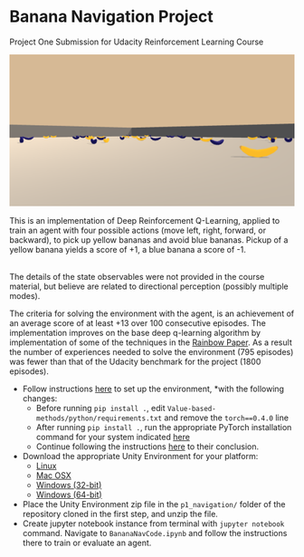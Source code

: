 # Banana Navigation Project
Project One Submission for Udacity Reinforcement Learning Course<br>

![Screenshot of banana environment](doc/BannerImage.png)<br>

This is an implementation of Deep Reinforcement Q-Learning, applied to train an agent with four possible actions (move left, right, forward, or backward), to pick up yellow bananas and avoid blue bananas.  Pickup of a yellow banana yields a score of +1, a blue banana a score of -1.<br><br>

The details of the state observables were not provided in the course material, but believe are related to directional perception (possibly multiple modes).

The criteria for solving the environment with the agent, is an achievement of an average score of at least +13 over 100 consecutive episodes.  The implementation improves on the base deep q-learning algorithm by implementation of some of the techniques in the [Rainbow Paper](https://arxiv.org/abs/1710.02298).  As a result the number of experiences needed to solve the environment (795 episodes) was fewer than that of the Udacity benchmark for the project (1800 episodes).

+ Follow instructions [here](https://github.com/udacity/Value-based-methods#dependencies) to set up the environment, *with the following changes:
  - Before running `pip install .`, edit `Value-based-methods/python/requirements.txt` and remove the `torch==0.4.0` line
  - After running `pip install .`, run the appropriate PyTorch installation command for your system indicated [here](https://pytorch.org/get-started/locally/)
  - Continue following the instructions [here](https://github.com/udacity/Value-based-methods#dependencies) to their conclusion.
+ Download the appropriate Unity Environment for your platform:
  - [Linux](https://s3-us-west-1.amazonaws.com/udacity-drlnd/P1/Banana/Banana_Linux.zip)
  - [Mac OSX](https://s3-us-west-1.amazonaws.com/udacity-drlnd/P1/Banana/Banana.app.zip)
  - [Windows (32-bit)](https://s3-us-west-1.amazonaws.com/udacity-drlnd/P1/Banana/Banana_Windows_x86.zip)
  - [Windows (64-bit)](https://s3-us-west-1.amazonaws.com/udacity-drlnd/P1/Banana/Banana_Windows_x86_64.zip)
+ Place the Unity Environment zip file in the `p1_navigation/` folder of the repository cloned in the first step, and unzip the file.
+ Create jupyter notebook instance from terminal with `jupyter notebook` command.  Navigate to `BananaNavCode.ipynb` and follow the instructions there to train or evaluate an agent.
